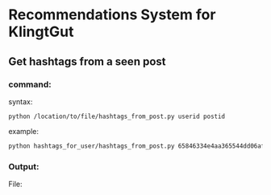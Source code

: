 # Recommendations System for KlingtGut
## Get hashtags from a seen post
### command:

syntax: 
```
python /location/to/file/hashtags_from_post.py userid postid
```

example: 
```bash
python hashtags_for_user/hashtags_from_post.py 65846334e4aa365544dd06af 65b111bdd0ba272101646dad
```

### Output:
File:

